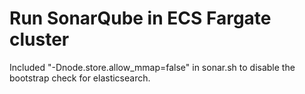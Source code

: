 # Run SonarQube in ECS Fargate cluster
Included "-Dnode.store.allow_mmap=false" in sonar.sh to disable the bootstrap check for elasticsearch. 
